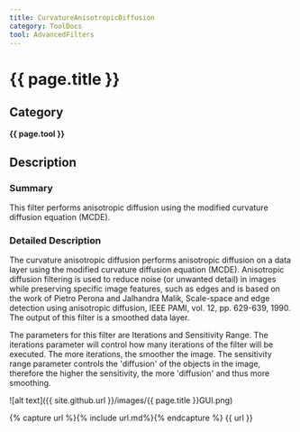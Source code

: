 ```yaml
---
title: CurvatureAnisotropicDiffusion
category: ToolDocs 
tool: AdvancedFilters
---
```


# {{ page.title }} 

## Category

**{{ page.tool }}**

## Description

### Summary

This filter performs anisotropic diffusion using the modified curvature diffusion equation (MCDE).

### Detailed Description

The curvature anisotropic diffusion performs anisotropic diffusion on a data layer using the modified curvature diffusion equation (MCDE). Anisotropic diffusion filtering is used to reduce noise (or unwanted detail) in images while preserving specific image features, such as edges and is based on the work of Pietro Perona and Jalhandra Malik, Scale-space and edge detection using anisotropic diffusion, IEEE PAMI, vol. 12, pp. 629-639, 1990. The output of this filter is a smoothed data layer.

The parameters for this filter are Iterations and Sensitivity Range. The iterations parameter will control how many iterations of the filter will be executed. The more iterations, the smoother the image. The sensitivity range parameter controls the 'diffusion' of the objects in the image, therefore the higher the sensitivity, the more 'diffusion' and thus more smoothing.

![alt text]({{ site.github.url }}/images/{{ page.title }}GUI.png)

{% capture url %}{% include url.md%}{% endcapture %}
{{ url }}

